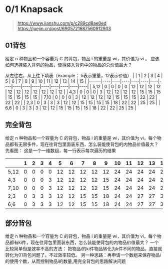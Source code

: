 # 0/1 Knapsack 
> https://www.jianshu.com/p/c289cd8ae0ed
> https://juejin.cn/post/6905721687560912903

## 01背包
给定 n 种物品和一个容量为 C 的背包，物品 i 的重量是 wi，其价值为 vi 。
应该如何选择装入背包的物品，使得装入背包中的物品的总价值最大？

从左往右，从上往下填表（example： 5表示重量，12表示价值）
|      |  1 |  2 |  3 |  4 |  5 |  6 |  7 |  8 |  9 | 10 | 11 | 12 | 13 | 14 | 15 |
|------|----|----|----|----|----|----|----|----|----|----|----|----|----|----|----|
| 5,12 |  0 |  0 |  0 |  0 | 12 | 12 | 12 | 12 | 12 | 12 | 12 | 12 | 12 | 12 | 12 |
| 4,3  |  0 |  0 |  0 |  3 | 12 | 12 | 12 | 12 | 15 | 15 | 15 | 15 | 15 | 15 | 15 |
| 7,10 |  0 |  0 |  0 |  3 | 12 | 12 | 12 | 12 | 15 | 15 | 15 | 22 | 22 | 22 | 22 |
| 2,3  |  0 |  3 |  3 |  3 | 12 | 12 | 15 | 15 | 15 | 15 | 18 | 22 | 22 | 25 | 25 |
| 6,6  |  0 |  3 |  3 |  3 | 12 | 12 | 15 | 15 | 15 | 15 | 18 | 22 | 22 | 25 | 25 |


## 完全背包
给定 n 种物品和一个容量为 C 的背包，物品 i 的重量是 wi，其价值为 vi，每个物品都有无限多件，现在往背包里面装东西，怎么装能使背包的内物品价值最大？
先看图：
这是一个一维数组，每一行表示每次遍历的结果

|      |  1 |  2 |  3 |  4 |  5 |  6 |  7 |  8 |  9 | 10 | 11 | 12 | 13 | 14 | 15 |
|------|----|----|----|----|----|----|----|----|----|----|----|----|----|----|----|
| 5,12 |  0 |  0 |  0 |  0 | 12 | 12 | 12 | 12 | 12 | 24 | 24 | 24 | 24 | 24 | 36 |
| 4,3  |  0 |  0 |  0 |  3 | 12 | 12 | 12 | 12 | 15 | 24 | 24 | 24 | 24 | 24 | 36 |
| 7,10 |  0 |  0 |  0 |  3 | 12 | 12 | 12 | 12 | 15 | 24 | 24 | 24 | 24 | 24 | 36 |
| 2,3  |  0 |  3 |  3 |  3 | 12 | 12 | 15 | 15 | 18 | 24 | 24 | 27 | 27 | 30 | 36 |
| 6,6  |  0 |  3 |  3 |  3 | 12 | 12 | 15 | 15 | 18 | 24 | 24 | 27 | 27 | 30 | 36 |

## 部分背包
给定 n 种物品和一个容量为 C 的背包，物品 i 的重量是 wi，其价值为 vi，每个物品都有ki件，现在往背包里面装东西，怎么装能使背包的内物品价值最大？
一个比较简单但是效率不高的方法： 把物品i的ki件物品转化为k件不同的物品，直接就转化为01背包问题了。不过效率较低。
另一种思路：再申请一个数组来保存物品i的使用个数，从而控制物品i的数量,用完全背包的思路解决问题